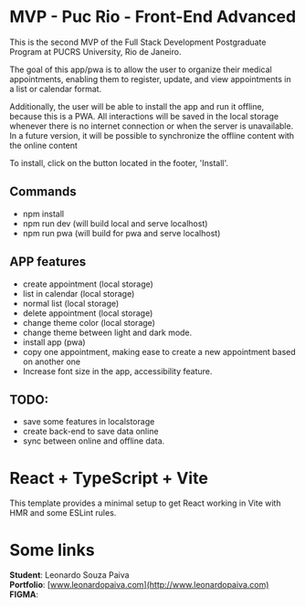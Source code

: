 # MVP - Puc Rio - Front-End Advanced

This is the second MVP of the Full Stack Development Postgraduate Program at PUCRS University, Rio de Janeiro.

The goal of this app/pwa is to allow the user to organize their medical appointments, enabling them to register, update, and view appointments in a list or calendar format.

Additionally, the user will be able to install the app and run it offline, because this is a PWA. All interactions will be saved in the local storage whenever there is no internet connection or when the server is unavailable. In a future version, it will be possible to synchronize the offline content with the online content

To install, click on the button located in the footer, 'Install'.

## Commands
- npm install
- npm run dev (will build local and serve localhost)
- npm run pwa (will build for pwa and serve localhost)

## APP features

- create appointment (local storage)
- list in calendar (local storage)
- normal list (local storage)
- delete appointment (local storage)
- change theme color (local storage)
- change theme between light and dark mode. 
- install app (pwa)
- copy one appointment, making ease to create a new appointment based on another one
- Increase font size in the app, accessibility feature.

## TODO:

- save some features in localstorage
- create back-end to save data online
- sync between online and offline data.


# React + TypeScript + Vite

This template provides a minimal setup to get React working in Vite with HMR and some ESLint rules.

# Some links

**Student**: Leonardo Souza Paiva  
**Portfolio**: [www.leonardopaiva.com](http://www.leonardopaiva.com)  
**FIGMA**: 

